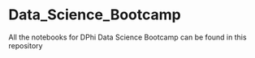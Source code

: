 # Data_Science_Bootcamp
All the notebooks for DPhi Data Science Bootcamp can be found in this repository